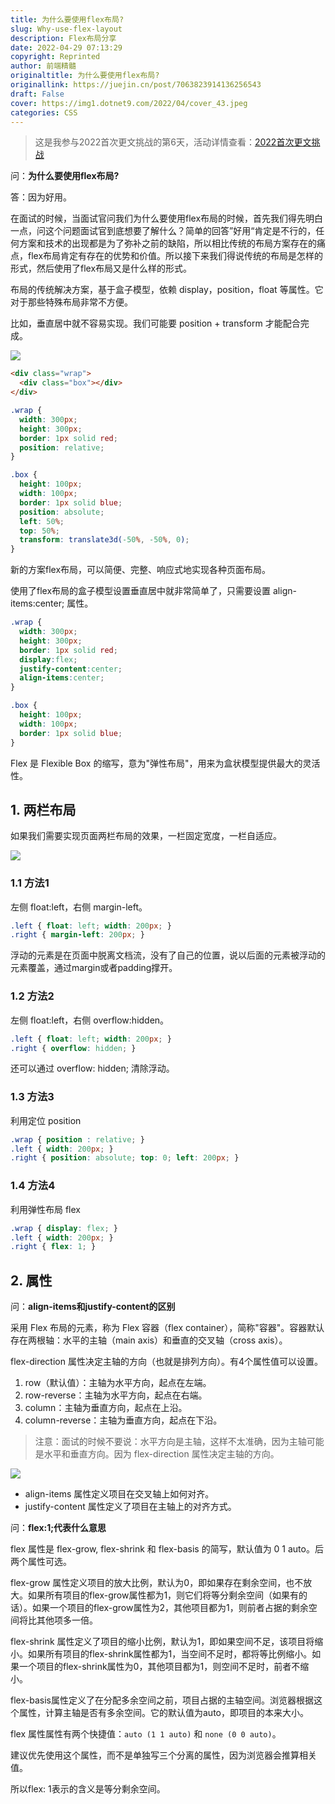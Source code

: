 ```yaml
---
title: 为什么要使用flex布局?
slug: Why-use-flex-layout
description: Flex布局分享
date: 2022-04-29 07:13:29
copyright: Reprinted
author: 前端精髓
originaltitle: 为什么要使用flex布局?
originallink: https://juejin.cn/post/7063823914136256543
draft: False
cover: https://img1.dotnet9.com/2022/04/cover_43.jpeg
categories: CSS
---
```


>这是我参与2022首次更文挑战的第6天，活动详情查看：[2022首次更文挑战](https://juejin.cn/post/7052884569032392740?utm_source=feed_1&utm_medium=feed&utm_campaign=gengwen202201_yq)

问：**为什么要使用flex布局?**

答：因为好用。

在面试的时候，当面试官问我们为什么要使用flex布局的时候，首先我们得先明白一点，问这个问题面试官到底想要了解什么？简单的回答”好用“肯定是不行的，任何方案和技术的出现都是为了弥补之前的缺陷，所以相比传统的布局方案存在的痛点，flex布局肯定有存在的优势和价值。所以接下来我们得说传统的布局是怎样的形式，然后使用了flex布局又是什么样的形式。

布局的传统解决方案，基于盒子模型，依赖 display，position，float 等属性。它对于那些特殊布局非常不方便。

比如，垂直居中就不容易实现。我们可能要 position + transform 才能配合完成。

![](https://img1.dotnet9.com/2022/04/4301.png)

```html
<div class="wrap">
  <div class="box"></div>
</div>
```

```css
.wrap {
  width: 300px;
  height: 300px;
  border: 1px solid red;
  position: relative;
}

.box {
  height: 100px;
  width: 100px;
  border: 1px solid blue;
  position: absolute;
  left: 50%;
  top: 50%;
  transform: translate3d(-50%, -50%, 0);
}
```

新的方案flex布局，可以简便、完整、响应式地实现各种页面布局。

使用了flex布局的盒子模型设置垂直居中就非常简单了，只需要设置 align-items:center; 属性。

```css
.wrap {
  width: 300px;
  height: 300px;
  border: 1px solid red;
  display:flex;
  justify-content:center;
  align-items:center;
}

.box {
  height: 100px;
  width: 100px;
  border: 1px solid blue;
}
```

Flex 是 Flexible Box 的缩写，意为"弹性布局"，用来为盒状模型提供最大的灵活性。

## 1. 两栏布局

如果我们需要实现页面两栏布局的效果，一栏固定宽度，一栏自适应。

![](https://img1.dotnet9.com/2022/04/4302.png)

### 1.1 方法1

左侧 float:left，右侧 margin-left。

```css
.left { float: left; width: 200px; }
.right { margin-left: 200px; }
```

浮动的元素是在页面中脱离文档流，没有了自己的位置，说以后面的元素被浮动的元素覆盖，通过margin或者padding撑开。

### 1.2 方法2

左侧 float:left，右侧 overflow:hidden。

```css
.left { float: left; width: 200px; }
.right { overflow: hidden; }
```

还可以通过 overflow: hidden; 清除浮动。

### 1.3 方法3

利用定位 position

```css
.wrap { position : relative; }
.left { width: 200px; }
.right { position: absolute; top: 0; left: 200px; }
```

### 1.4 方法4

利用弹性布局 flex

```css
.wrap { display: flex; }
.left { width: 200px; }
.right { flex: 1; }
```

## 2. 属性

问：**align-items和justify-content的区别**

采用 Flex 布局的元素，称为 Flex 容器（flex container），简称"容器"。容器默认存在两根轴：水平的主轴（main axis）和垂直的交叉轴（cross axis）。

flex-direction 属性决定主轴的方向（也就是排列方向）。有4个属性值可以设置。

1. row（默认值）：主轴为水平方向，起点在左端。
2. row-reverse：主轴为水平方向，起点在右端。
3. column：主轴为垂直方向，起点在上沿。
4. column-reverse：主轴为垂直方向，起点在下沿。

>注意：面试的时候不要说：水平方向是主轴，这样不太准确，因为主轴可能是水平和垂直方向。因为 flex-direction 属性决定主轴的方向。

![](https://img1.dotnet9.com/2022/04/4303.png)

- align-items 属性定义项目在交叉轴上如何对齐。
- justify-content 属性定义了项目在主轴上的对齐方式。

问：**flex:1;代表什么意思**

flex 属性是 flex-grow, flex-shrink 和 flex-basis 的简写，默认值为 0 1 auto。后两个属性可选。

flex-grow 属性定义项目的放大比例，默认为0，即如果存在剩余空间，也不放大。如果所有项目的flex-grow属性都为1，则它们将等分剩余空间（如果有的话）。如果一个项目的flex-grow属性为2，其他项目都为1，则前者占据的剩余空间将比其他项多一倍。

flex-shrink 属性定义了项目的缩小比例，默认为1，即如果空间不足，该项目将缩小。如果所有项目的flex-shrink属性都为1，当空间不足时，都将等比例缩小。如果一个项目的flex-shrink属性为0，其他项目都为1，则空间不足时，前者不缩小。

flex-basis属性定义了在分配多余空间之前，项目占据的主轴空间。浏览器根据这个属性，计算主轴是否有多余空间。它的默认值为auto，即项目的本来大小。

flex 属性属性有两个快捷值：`auto (1 1 auto)` 和 `none (0 0 auto)`。

建议优先使用这个属性，而不是单独写三个分离的属性，因为浏览器会推算相关值。

所以flex: 1表示的含义是等分剩余空间。